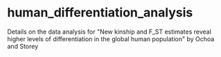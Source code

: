 # human_differentiation_analysis
Details on the data analysis for "New kinship and F_ST estimates reveal higher levels of differentiation in the global human population" by Ochoa and Storey
